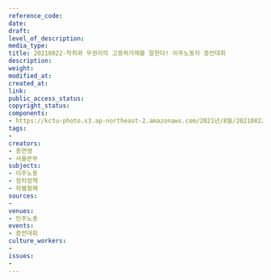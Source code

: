 ```yaml
---
reference_code: 
date: 
draft: 
level_of_description: 
media_type: 
title: 20210822-착취와 무권리의 고용허가제를 말한다! 이주노동자 증언대회
description: 
weight: 
modified_at: 
created_at: 
link: 
public_access_status: 
copyright_status: 
components:
- https://kctu-photo.s3.ap-northeast-2.amazonaws.com/2021년/8월/20210822-착취와+무권리의+고용허가제를+말한다!+이주노동자+증언대회/_5D40004.jpg
tags:
- 
creators:
- 총연맹
- 서울본부
subjects:
- 이주노동
- 정치정책
- 차별철폐
sources:
- 
venues:
- 민주노총
events:
- 증언대회
culture_workers:
- 
issues:
- 
---
```

